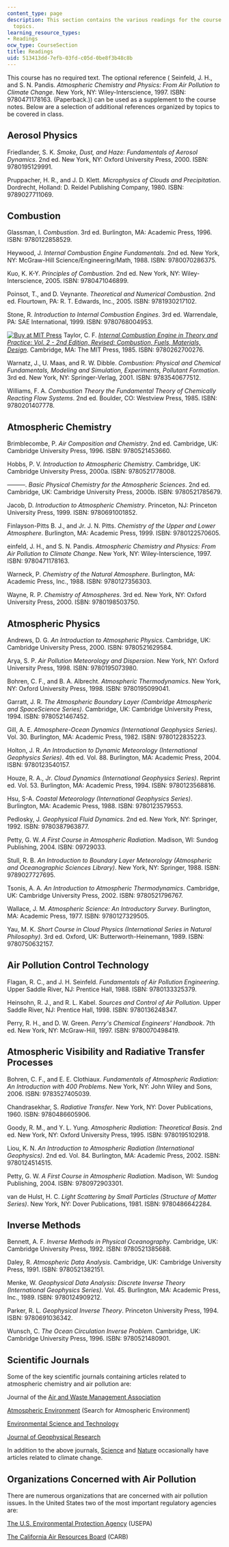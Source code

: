 ```yaml
---
content_type: page
description: This section contains the various readings for the course as per the
  topics.
learning_resource_types:
- Readings
ocw_type: CourseSection
title: Readings
uid: 513413dd-7efb-03fd-c05d-0be8f3b48c8b
---
```


This course has no required text. The optional reference ( Seinfeld, J. H., and S. N. Pandis. _Atmospheric Chemistry and Physics: From Air Pollution to Climate Change_. New York, NY: Wiley-Interscience, 1997. ISBN: 9780471178163. (Paperback.)) can be used as a supplement to the course notes. Below are a selection of additional references organized by topics to be covered in class.

Aerosol Physics
---------------

Friedlander, S. K. _Smoke, Dust, and Haze: Fundamentals of Aerosol Dynamics_. 2nd ed. New York, NY: Oxford University Press, 2000. ISBN: 9780195129991.

Pruppacher, H. R., and J. D. Klett. _Microphysics of Clouds and Precipitation_. Dordrecht, Holland: D. Reidel Publishing Company, 1980. ISBN: 9789027711069.

Combustion
----------

Glassman, I. _Combustion_. 3rd ed. Burlington, MA: Academic Press, 1996. ISBN: 9780122858529.

Heywood, J. _Internal Combustion Engine Fundamentals_. 2nd ed. New York, NY: McGraw-Hill Science/Engineering/Math, 1988. ISBN: 9780070286375.

Kuo, K. K-Y. _Principles of Combustion_. 2nd ed. New York, NY: Wiley-Interscience, 2005. ISBN: 9780471046899.

Poinsot, T., and D. Veynante. _Theoretical and Numerical Combustion_. 2nd ed. Flourtown, PA: R. T. Edwards, Inc., 2005. ISBN: 9781930217102.

Stone, R. _Introduction to Internal Combustion Engines_. 3rd ed. Warrendale, PA: SAE International, 1999. ISBN: 9780768004953.

[![Buy at MIT Press](/images/mp_logo.gif)](https://mitpress.mit.edu/9780262700276) Taylor, C. F. [_Internal Combustion Engine in Theory and Practice: Vol. 2 - 2nd Edition, Revised: Combustion, Fuels, Materials, Design_](https://mitpress.mit.edu/9780262700276). Cambridge, MA: The MIT Press, 1985. ISBN: 9780262700276.

Warnatz, J., U. Maas, and R. W. Dibble. _Combustion: Physical and Chemical Fundamentals, Modeling and Simulation, Experiments, Pollutant Formation_. 3rd ed. New York, NY: Springer-Verlag, 2001. ISBN: 9783540677512.

Williams, F. A. _Combustion Theory the Fundamental Theory of Chemically Reacting Flow Systems_. 2nd ed. Boulder, CO: Westview Press, 1985. ISBN: 9780201407778.

Atmospheric Chemistry
---------------------

Brimblecombe, P. _Air Composition and Chemistry_. 2nd ed. Cambridge, UK: Cambridge University Press, 1996. ISBN: 9780521453660.

Hobbs, P. V. _Introduction to Atmospheric Chemistry_. Cambridge, UK: Cambridge University Press, 2000a. ISBN: 9780521778008.

———. _Basic Physical Chemistry for the Atmospheric Sciences_. 2nd ed. Cambridge, UK: Cambridge University Press, 2000b. ISBN: 9780521785679.

Jacob, D. _Introduction to Atmospheric Chemistry_. Princeton, NJ: Princeton University Press, 1999. ISBN: 9780691001852.

Finlayson-Pitts B. J., and Jr. J. N. Pitts. _Chemistry of the Upper and Lower Atmosphere_. Burlington, MA: Academic Press, 1999. ISBN: 9780122570605.

einfeld, J. H., and S. N. Pandis. _Atmospheric Chemistry and Physics: From Air Pollution to Climate Change_. New York, NY: Wiley-Interscience, 1997. ISBN: 9780471178163.

Warneck, P. _Chemistry of the Natural Atmosphere_. Burlington, MA: Academic Press, Inc., 1988. ISBN: 9780127356303.

Wayne, R. P. _Chemistry of Atmospheres_. 3rd ed. New York, NY: Oxford University Press, 2000. ISBN: 9780198503750.

Atmospheric Physics
-------------------

Andrews, D. G. _An Introduction to Atmospheric Physics_. Cambridge, UK: Cambridge University Press, 2000. ISBN: 9780521629584.

Arya, S. P. _Air Pollution Meteorology and Dispersion_. New York, NY: Oxford University Press, 1998. ISBN: 9780195073980.

Bohren, C. F., and B. A. Albrecht. _Atmospheric Thermodynamics_. New York, NY: Oxford University Press, 1998. ISBN: 9780195099041.

Garratt, J. R. _The Atmospheric Boundary Layer (Cambridge Atmospheric and SpaceScience Series)_. Cambridge, UK: Cambridge University Press, 1994. ISBN: 9780521467452.

Gill, A. E. _Atmosphere-Ocean Dynamics (International Geophysics Series)_. Vol. 30. Burlington, MA: Academic Press, 1982. ISBN: 9780122835223.

Holton, J. R. _An Introduction to Dynamic Meteorology (International Geophysics Series)_. 4th ed. Vol. 88. Burlington, MA: Academic Press, 2004. ISBN: 9780123540157.

Houze, R. A., Jr. _Cloud Dynamics (International Geophysics Series)_. Reprint ed. Vol. 53. Burlington, MA: Academic Press, 1994. ISBN: 9780123568816.

Hsu, S-A. _Coastal Meteorology (International Geophysics Series)_. Burlington, MA: Academic Press, 1988. ISBN: 9780123579553.

Pedlosky, J. _Geophysical Fluid Dynamics_. 2nd ed. New York, NY: Springer, 1992. ISBN: 9780387963877.

Petty, G. W. _A First Course in Atmospheric Radiation_. Madison, WI: Sundog Publishing, 2004. ISBN: 09729033.

Stull, R. B. _An Introduction to Boundary Layer Meteorology (Atmospheric and Oceanographic Sciences Library)_. New York, NY: Springer, 1988. ISBN: 9789027727695.

Tsonis, A. A. _An Introduction to Atmospheric Thermodynamics_. Cambridge, UK: Cambridge University Press, 2002. ISBN: 9780521796767.

Wallace, J. M. _Atmospheric Science: An Introductory Survey_. Burlington, MA: Academic Press, 1977. ISBN: 9780127329505.

Yau, M. K. _Short Course in Cloud Physics (International Series in Natural Philosophy)_. 3rd ed. Oxford, UK: Butterworth-Heinemann, 1989. ISBN: 9780750632157.

Air Pollution Control Technology
--------------------------------

Flagan, R. C., and J. H. Seinfeld. _Fundamentals of Air Pollution Engineering_. Upper Saddle River, NJ: Prentice Hall, 1988. ISBN: 9780133325379.

Heinsohn, R. J., and R. L. Kabel. _Sources and Control of Air Pollution_. Upper Saddle River, NJ: Prentice Hall, 1998. ISBN: 9780136248347.

Perry, R. H., and D. W. Green. _Perry's Chemical Engineers' Handbook_. 7th ed. New York, NY: McGraw-Hill, 1997. ISBN: 9780070498419.

Atmospheric Visibility and Radiative Transfer Processes
-------------------------------------------------------

Bohren, C. F., and E. E. Clothiaux. _Fundamentals of Atmospheric Radiation: An Introduction with 400 Problems_. New York, NY: John Wiley and Sons, 2006. ISBN: 9783527405039.

Chandrasekhar, S. _Radiative Transfer_. New York, NY: Dover Publications, 1960. ISBN: 9780486605906.

Goody, R. M., and Y. L. Yung. _Atmospheric Radiation: Theoretical Basis_. 2nd ed. New York, NY: Oxford University Press, 1995. ISBN: 9780195102918.

Liou, K. N. _An Introduction to Atmospheric Radiation (International Geophysics)_. 2nd ed. Vol. 84. Burlington, MA: Academic Press, 2002. ISBN: 9780124514515.

Petty, G. W. _A First Course in Atmospheric Radiation_. Madison, WI: Sundog Publishing, 2004. ISBN: 9780972903301.

van de Hulst, H. C. _Light Scattering by Small Particles (Structure of Matter Series)_. New York, NY: Dover Publications, 1981. ISBN: 9780486642284.

Inverse Methods
---------------

Bennett, A. F. _Inverse Methods in Physical Oceanography_. Cambridge, UK: Cambridge University Press, 1992. ISBN: 9780521385688.

Daley, R. _Atmospheric Data Analysis_. Cambridge, UK: Cambridge University Press, 1991. ISBN: 9780521382151.

Menke, W. _Geophysical Data Analysis: Discrete Inverse Theory (International Geophysics Series)_. Vol. 45. Burlington, MA: Academic Press, Inc., 1989. ISBN: 9780124909212.

Parker, R. L. _Geophysical Inverse Theory_. Princeton University Press, 1994. ISBN: 9780691036342.

Wunsch, C. _The Ocean Circulation Inverse Problem_. Cambridge, UK: Cambridge University Press, 1996. ISBN: 9780521480901.

Scientific Journals
-------------------

Some of the key scientific journals containing articles related to atmospheric chemistry and air pollution are:

Journal of the [Air and Waste Management Association](http://www.awma.org/)

[Atmospheric Environment](http://www.elsevier.com/) (Search for Atmospheric Environment)

[Environmental Science and Technology](http://pubs.acs.org/journals/esthag/)

[Journal of Geophysical Research](http://www.agu.org/journals/jd/)

In addition to the above journals, [Science](http://www.sciencemag.org/) and [Nature](http://www.nature.com/) occasionally have articles related to climate change.

Organizations Concerned with Air Pollution
------------------------------------------

There are numerous organizations that are concerned with air pollution issues. In the United States two of the most important regulatory agencies are:

[The U.S. Environmental Protection Agency](http://www.epa.gov/) (USEPA)

[The California Air Resources Board](http://www.arb.ca.gov/homepage.htm) (CARB)